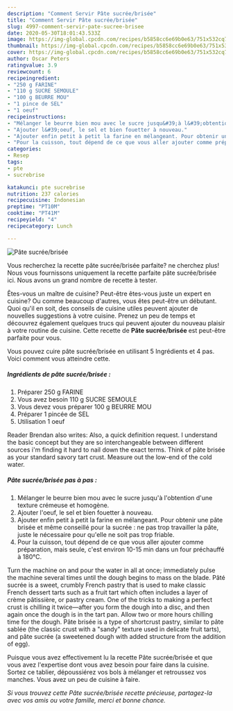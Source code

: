 ```yaml
---
description: "Comment Servir Pâte sucrée/brisée"
title: "Comment Servir Pâte sucrée/brisée"
slug: 4997-comment-servir-pate-sucree-brisee
date: 2020-05-30T18:01:43.533Z
image: https://img-global.cpcdn.com/recipes/b5858cc6e69b0e63/751x532cq70/pate-sucreebrisee-photo-principale-de-la-recette.jpg
thumbnail: https://img-global.cpcdn.com/recipes/b5858cc6e69b0e63/751x532cq70/pate-sucreebrisee-photo-principale-de-la-recette.jpg
cover: https://img-global.cpcdn.com/recipes/b5858cc6e69b0e63/751x532cq70/pate-sucreebrisee-photo-principale-de-la-recette.jpg
author: Oscar Peters
ratingvalue: 3.9
reviewcount: 6
recipeingredient:
- "250 g FARINE"
- "110 g SUCRE SEMOULE"
- "100 g BEURRE MOU"
- "1 pince de SEL"
- "1 oeuf"
recipeinstructions:
- "Mélanger le beurre bien mou avec le sucre jusqu&#39;à l&#39;obtention d&#39;une texture crémeuse et homogène."
- "Ajouter l&#39;oeuf, le sel et bien fouetter à nouveau."
- "Ajouter enfin petit à petit la farine en mélangeant. Pour obtenir une pâte brisée et même conseillé pour la sucrée : ne pas trop travailler la pâte, juste le nécessaire pour qu&#39;elle ne soit pas trop friable."
- "Pour la cuisson, tout dépend de ce que vous aller ajouter comme préparation, mais seule, c&#39;est environ 10-15 min dans un four préchauffé à 180°C."
categories:
- Resep
tags:
- pte
- sucrebrise

katakunci: pte sucrebrise 
nutrition: 237 calories
recipecuisine: Indonesian
preptime: "PT10M"
cooktime: "PT41M"
recipeyield: "4"
recipecategory: Lunch

---
```



![Pâte sucrée/brisée](https://img-global.cpcdn.com/recipes/b5858cc6e69b0e63/751x532cq70/pate-sucreebrisee-photo-principale-de-la-recette.jpg)

Vous recherchez la recette pâte sucrée/brisée parfaite? ne cherchez plus! Nous vous fournissons uniquement la recette parfaite pâte sucrée/brisée ici. Nous avons un grand nombre de recette à tester.

Êtes-vous un maître de cuisine? Peut-être êtes-vous juste un expert en cuisine? Ou comme beaucoup d'autres, vous êtes peut-être un débutant. Quoi qu'il en soit, des conseils de cuisine utiles peuvent ajouter de nouvelles suggestions à votre cuisine. Prenez un peu de temps et découvrez également quelques trucs qui peuvent ajouter du nouveau plaisir à votre routine de cuisine. Cette recette de <strong> Pâte sucrée/brisée </strong> est peut-être parfaite pour vous.

<!--inarticleads1-->

Vous pouvez cuire pâte sucrée/brisée en utilisant 5 Ingrédients et 4 pas. Voici comment vous atteindre cette.

##### Ingrédients de pâte sucrée/brisée :

1. Préparer 250 g FARINE
1. Vous avez besoin 110 g SUCRE SEMOULE
1. Vous devez vous préparer 100 g BEURRE MOU
1. Préparer 1 pincée de SEL
1. Utilisation 1 oeuf


Reader Brendan also writes: Also, a quick definition request. I understand the basic concept but they are so interchangeable between different sources i&#39;m finding it hard to nail down the exact terms. Think of pâte brisée as your standard savory tart crust. Measure out the low-end of the cold water. 

<!--inarticleads2-->

##### Pâte sucrée/brisée pas à pas :

1. Mélanger le beurre bien mou avec le sucre jusqu&#39;à l&#39;obtention d&#39;une texture crémeuse et homogène.
1. Ajouter l&#39;oeuf, le sel et bien fouetter à nouveau.
1. Ajouter enfin petit à petit la farine en mélangeant. Pour obtenir une pâte brisée et même conseillé pour la sucrée : ne pas trop travailler la pâte, juste le nécessaire pour qu&#39;elle ne soit pas trop friable.
1. Pour la cuisson, tout dépend de ce que vous aller ajouter comme préparation, mais seule, c&#39;est environ 10-15 min dans un four préchauffé à 180°C.


Turn the machine on and pour the water in all at once; immediately pulse the machine several times until the dough begins to mass on the blade. Pâté sucrée is a sweet, crumbly French pastry that is used to make classic French dessert tarts such as a fruit tart which often includes a layer of crème pâtissière, or pastry cream. One of the tricks to making a perfect crust is chilling it twice—after you form the dough into a disc, and then again once the dough is in the tart pan. Allow two or more hours chilling time for the dough. Pâte brisée is a type of shortcrust pastry, similar to pâte sablée (the classic crust with a &#34;sandy&#34; texture used in delicate fruit tarts), and pâte sucrée (a sweetened dough with added structure from the addition of egg). 

<!--inarticleads1-->

<p>
Puisque vous avez effectivement lu la recette Pâte sucrée/brisée et que vous avez l'expertise dont vous avez besoin pour faire dans la cuisine. Sortez ce tablier, dépoussiérez vos bols à mélanger et retroussez vos manches. Vous avez un peu de cuisine à faire.
</p>

<p>
<i>Si vous trouvez cette Pâte sucrée/brisée recette précieuse, partagez-la avec vos amis ou votre famille, merci et bonne chance.</i>
</p>

